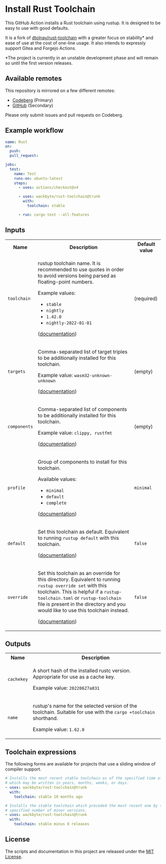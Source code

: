 # Install Rust Toolchain

This GitHub Action installs a Rust toolchain using rustup. It is designed to be
easy to use with good defaults.

It is a fork of [dtolnay/rust-toolchain] with a greater focus on stability\* and
ease of use at the cost of one-line usage. It also intends to expressly support
Gitea and Forgejo Actions.

\*The project is currently in an unstable development phase and will remain so
until the first version releases.

[dtolnay/rust-toolchain]: https://github.com/dtolnay/rust-toolchain

## Available remotes

This repository is mirrored on a few different remotes:

- [Codeberg] (Primary)
- [GitHub] (Secondary)

Please only submit issues and pull requests on Codeberg.

[Codeberg]: https://codeberg.org/wackbyte/rust-toolchain
[GitHub]: https://github.com/wackbyte/rust-toolchain

## Example workflow

```yaml
name: Rust
on:
  push:
  pull_request:

jobs:
  test:
    name: Test
    runs-on: ubuntu-latest
    steps:
      - uses: actions/checkout@v4

      - uses: wackbyte/rust-toolchain@trunk
        with:
          toolchain: stable

      - run: cargo test --all-features
```

## Inputs

<table>
<tr>
  <th>Name</th>
  <th>Description</th>
  <th>Default value</th>
</tr>
<tr>
  <td><code>toolchain</code></td>
  <td>

  rustup toolchain name.
  It is recommended to use quotes in order to avoid versions being parsed as floating-point numbers.

  Example values:
  - `stable`
  - `nightly`
  - `1.42.0`
  - `nightly-2022-01-01`

  ([documentation][toolchain-doc])
  </td>
  <td>(required)</td>
</tr>
<tr>
  <td><code>targets</code></td>
  <td>

  Comma-separated list of target triples to be additionally installed for this toolchain.

  Example value: `wasm32-unknown-unknown`

  ([documentation][targets-doc])
  </td>
  <td>(empty)</td>
</tr>
<tr>
  <td><code>components</code></td>
  <td>
  
  Comma-separated list of components to be additionally installed for this toolchain.

  Example value: `clippy, rustfmt`

  ([documentation][components-doc])
  </td>
  <td>(empty)</td>
</tr>
<tr>
  <td><code>profile</code></td>
  <td>
  
  Group of components to install for this toolchain.

  Available values:
  - `minimal`
  - `default`
  - `complete`

  ([documentation][profile-doc])
  </td>
  <td><code>minimal</code></td>
</tr>
<tr>
  <td><code>default</code></td>
  <td>

  Set this toolchain as default.
  Equivalent to running `rustup default` with this toolchain.

  ([documentation][default-doc])
  </td>
  <td><code>false</code></td>
</tr>
<tr>
  <td><code>override</code></td>
  <td>

  Set this toolchain as an override for this directory.
  Equivalent to running `rustup override set` with this toolchain.
  This is helpful if a `rustup-toolchain.toml` or `rustup-toolchain` file is present in the directory and you would like to use this toolchain instead.

  ([documentation][override-doc])
  </td>
  <td><code>false</code></td>
</tr>
</table>

[toolchain-doc]: https://rust-lang.github.io/rustup/concepts/toolchains.html#toolchain-specification
[targets-doc]: https://doc.rust-lang.org/rustc/platform-support.html
[components-doc]: https://rust-lang.github.io/rustup/concepts/components.html
[profile-doc]: https://rust-lang.github.io/rustup/concepts/profiles.html
[default-doc]: https://rust-lang.github.io/rustup/overrides.html#default-toolchain
[override-doc]: https://rust-lang.github.io/rustup/overrides.html

## Outputs

<table>
<tr>
  <th>Name</th>
  <th>Description</th>
</tr>
<tr>
  <td><code>cachekey</code></td>
  <td>

  A short hash of the installed rustc version.
  Appropriate for use as a cache key.

  Example value: `20220627a831`
  </td>
</tr>
<tr>
  <td><code>name</code></td>
  <td>

  rustup's name for the selected version of the toolchain.
  Suitable for use with the `cargo +toolchain` shorthand.

  Example value: `1.62.0`
  </td>
</tr>
</table>

## Toolchain expressions

The following forms are available for projects that use a sliding window of
compiler support.

```yaml
# Installs the most recent stable toolchain as of the specified time offset,
# which may be written in years, months, weeks, or days.
- uses: wackbyte/rust-toolchain@trunk
  with:
    toolchain: stable 18 months ago
```

```yaml
# Installs the stable toolchain which preceded the most recent one by the
# specified number of minor versions.
- uses: wackbyte/rust-toolchain@trunk
  with:
    toolchain: stable minus 8 releases
```

## License

The scripts and documentation in this project are released under the [MIT
License].

[MIT License]: LICENSE
